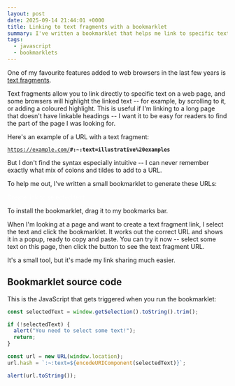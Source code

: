 ```yaml
---
layout: post
date: 2025-09-14 21:44:01 +0000
title: Linking to text fragments with a bookmarklet
summary: I've written a bookmarklet that helps me link to specific text on a web page.
tags:
  - javascript
  - bookmarklets
---
```

One of my favourite features added to web browsers in the last few years is [text fragments].

Text fragments allow you to link directly to specific text on a web page, and some browsers will highlight the linked text -- for example, by scrolling to it, or adding a coloured highlight.
This is useful if I'm linking to a long page that doesn't have linkable headings -- I want it to be easy for readers to find the part of the page I was looking for.

Here's an example of a URL with a text fragment:

<a href="https://example.com/#:~:text=illustrative%20examples"><code>https://example.com/<strong>#:~:text=illustrative%20examples</strong></code></a>

But I don't find the syntax especially intuitive -- I can never remember exactly what mix of colons and tildes to add to a URL.

To help me out, I've written a small bookmarklet to generate these URLs:

<style>
  .bookmarklet {
    background: var(--primary-color);
    border-radius: var(--border-radius);
    color: white;
    padding: calc(var(--border-radius) * 0.5) var(--border-radius);
    text-decoration: none;
    display: inline-block;
  }

  .bookmarklet:hover {
    color: white;
  }

  @media (prefers-color-scheme: dark) {
    .bookmarklet,
    .bookmarklet:hover {
      color: black;
    }
  }
</style>

<a class="bookmarklet" href="javascript:(function()%7Bconst%20selectedText%20%3D%20window.getSelection().toString().trim()%3B%0A%0Aif%20(!selectedText)%20%7B%0A%20%20alert(%22You%20need%20to%20select%20some%20text!%22)%3B%0A%20%20return%3B%0A%7D%0A%0Aconst%20url%20%3D%20new%20URL(window.location)%3B%0Aurl.hash%20%3D%20%60%3A~%3Atext%3D%24%7BencodeURIComponent(selectedText)%7D%60%3B%0A%0Aalert(url.toString())%3B%7D)()%3B">Create link to selected text</a>

To install the bookmarklet, drag it to my bookmarks bar.

When I'm looking at a page and want to create a text fragment link, I select the text and click the bookmarklet.
It works out the correct URL and shows it in a popup, ready to copy and paste.
You can try it now -- select some text on this page, then click the button to see the text fragment URL.

It's a small tool, but it's made my link sharing much easier.

[text fragments]: https://developer.mozilla.org/en-US/docs/Web/URI/Reference/Fragment/Text_fragments

## Bookmarklet source code

This is the JavaScript that gets triggered when you run the bookmarklet:

```javascript
const selectedText = window.getSelection().toString().trim();

if (!selectedText) {
  alert("You need to select some text!");
  return;
}

const url = new URL(window.location);
url.hash = `:~:text=${encodeURIComponent(selectedText)}`;

alert(url.toString());
```


